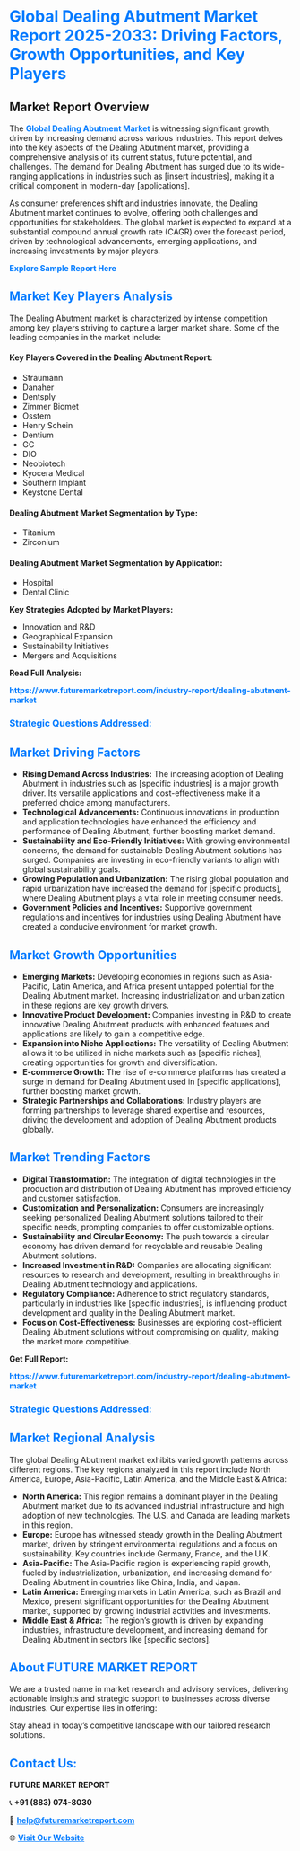 <h1 style="color: #007BFF;">Global Dealing Abutment Market Report 2025-2033: Driving Factors, Growth Opportunities, and Key Players</h1>

<section id="overview">
<h2>Market Report Overview</h2>
<p>The <a href="https://www.futuremarketreport.com/industry-report/dealing-abutment-market" style="color: #007BFF; text-decoration: none;"><strong>Global Dealing Abutment Market</strong></a> is witnessing significant growth, driven by increasing demand across various industries. This report delves into the key aspects of the Dealing Abutment market, providing a comprehensive analysis of its current status, future potential, and challenges. The demand for Dealing Abutment has surged due to its wide-ranging applications in industries such as [insert industries], making it a critical component in modern-day [applications].</p>
<p>As consumer preferences shift and industries innovate, the Dealing Abutment market continues to evolve, offering both challenges and opportunities for stakeholders. The global market is expected to expand at a substantial compound annual growth rate (CAGR) over the forecast period, driven by technological advancements, emerging applications, and increasing investments by major players.</p>
</section>

<section id="overview">
<p><a href="https://www.futuremarketreport.com/request-sample/reportId=33414" style="color: #007BFF; text-decoration: none;"><strong>Explore Sample Report Here</strong></a></p>
</section>

<section id="key-players">
<h2 style="color: #007BFF;">Market Key Players Analysis</h2>
<p>The Dealing Abutment market is characterized by intense competition among key players striving to capture a larger market share. Some of the leading companies in the market include:</p>
<h4>Key Players Covered in the Dealing Abutment Report:</h4>
<ul><li>Straumann</li><li>Danaher</li><li>Dentsply</li><li>Zimmer Biomet</li><li>Osstem</li><li>Henry Schein</li><li>Dentium</li><li>GC</li><li>DIO</li><li>Neobiotech</li><li>Kyocera Medical</li><li>Southern Implant</li><li>Keystone Dental</li></ul>
<h4>Dealing Abutment Market Segmentation by Type:</h4>
<ul><li>Titanium</li><li>Zirconium</li></ul>

<h4>Dealing Abutment Market Segmentation by Application:</h4>
<ul><li>Hospital</li><li>Dental Clinic</li></ul>
<p><strong>Key Strategies Adopted by Market Players:</strong></p>
<ul>
<li>Innovation and R&D</li>
<li>Geographical Expansion</li>
<li>Sustainability Initiatives</li>
<li>Mergers and Acquisitions</li>
</ul>
</section>

<section>
<p><strong>Read Full Analysis: </strong></p><a href="https://www.futuremarketreport.com/industry-report/dealing-abutment-market" style="color: #007BFF; text-decoration: none;"><strong>https://www.futuremarketreport.com/industry-report/dealing-abutment-market</strong></a>
<h3 style="color: #007BFF;">Strategic Questions Addressed:</h3>
</section>

<section id="driving-factors">
<h2 style="color: #007BFF;">Market Driving Factors</h2>
<ul>
<li><strong>Rising Demand Across Industries:</strong> The increasing adoption of Dealing Abutment in industries such as [specific industries] is a major growth driver. Its versatile applications and cost-effectiveness make it a preferred choice among manufacturers.</li>
<li><strong>Technological Advancements:</strong> Continuous innovations in production and application technologies have enhanced the efficiency and performance of Dealing Abutment, further boosting market demand.</li>
<li><strong>Sustainability and Eco-Friendly Initiatives:</strong> With growing environmental concerns, the demand for sustainable Dealing Abutment solutions has surged. Companies are investing in eco-friendly variants to align with global sustainability goals.</li>
<li><strong>Growing Population and Urbanization:</strong> The rising global population and rapid urbanization have increased the demand for [specific products], where Dealing Abutment plays a vital role in meeting consumer needs.</li>
<li><strong>Government Policies and Incentives:</strong> Supportive government regulations and incentives for industries using Dealing Abutment have created a conducive environment for market growth.</li>
</ul>
</section>

<section id="growth-opportunities">
<h2 style="color: #007BFF;">Market Growth Opportunities</h2>
<ul>
<li><strong>Emerging Markets:</strong> Developing economies in regions such as Asia-Pacific, Latin America, and Africa present untapped potential for the Dealing Abutment market. Increasing industrialization and urbanization in these regions are key growth drivers.</li>
<li><strong>Innovative Product Development:</strong> Companies investing in R&D to create innovative Dealing Abutment products with enhanced features and applications are likely to gain a competitive edge.</li>
<li><strong>Expansion into Niche Applications:</strong> The versatility of Dealing Abutment allows it to be utilized in niche markets such as [specific niches], creating opportunities for growth and diversification.</li>
<li><strong>E-commerce Growth:</strong> The rise of e-commerce platforms has created a surge in demand for Dealing Abutment used in [specific applications], further boosting market growth.</li>
<li><strong>Strategic Partnerships and Collaborations:</strong> Industry players are forming partnerships to leverage shared expertise and resources, driving the development and adoption of Dealing Abutment products globally.</li>
</ul>
</section>

<section id="trending-factors">
<h2 style="color: #007BFF;">Market Trending Factors</h2>
<ul>
<li><strong>Digital Transformation:</strong> The integration of digital technologies in the production and distribution of Dealing Abutment has improved efficiency and customer satisfaction.</li>
<li><strong>Customization and Personalization:</strong> Consumers are increasingly seeking personalized Dealing Abutment solutions tailored to their specific needs, prompting companies to offer customizable options.</li>
<li><strong>Sustainability and Circular Economy:</strong> The push towards a circular economy has driven demand for recyclable and reusable Dealing Abutment solutions.</li>
<li><strong>Increased Investment in R&D:</strong> Companies are allocating significant resources to research and development, resulting in breakthroughs in Dealing Abutment technology and applications.</li>
<li><strong>Regulatory Compliance:</strong> Adherence to strict regulatory standards, particularly in industries like [specific industries], is influencing product development and quality in the Dealing Abutment market.</li>
<li><strong>Focus on Cost-Effectiveness:</strong> Businesses are exploring cost-efficient Dealing Abutment solutions without compromising on quality, making the market more competitive.</li>
</ul>
</section>

<section>
<p><strong>Get Full Report: </strong></p><a href="https://www.futuremarketreport.com/industry-report/dealing-abutment-market" style="color: #007BFF; text-decoration: none;"><strong>https://www.futuremarketreport.com/industry-report/dealing-abutment-market</strong></a>
<h3 style="color: #007BFF;">Strategic Questions Addressed:</h3>
</section>


<section id="regional-analysis">
<h2 style="color: #007BFF;">Market Regional Analysis</h2>
<p>The global Dealing Abutment market exhibits varied growth patterns across different regions. The key regions analyzed in this report include North America, Europe, Asia-Pacific, Latin America, and the Middle East & Africa:</p>
<ul>
<li><strong>North America:</strong> This region remains a dominant player in the Dealing Abutment market due to its advanced industrial infrastructure and high adoption of new technologies. The U.S. and Canada are leading markets in this region.</li>
<li><strong>Europe:</strong> Europe has witnessed steady growth in the Dealing Abutment market, driven by stringent environmental regulations and a focus on sustainability. Key countries include Germany, France, and the U.K.</li>
<li><strong>Asia-Pacific:</strong> The Asia-Pacific region is experiencing rapid growth, fueled by industrialization, urbanization, and increasing demand for Dealing Abutment in countries like China, India, and Japan.</li>
<li><strong>Latin America:</strong> Emerging markets in Latin America, such as Brazil and Mexico, present significant opportunities for the Dealing Abutment market, supported by growing industrial activities and investments.</li>
<li><strong>Middle East & Africa:</strong> The region’s growth is driven by expanding industries, infrastructure development, and increasing demand for Dealing Abutment in sectors like [specific sectors].</li>
</ul>
</section>

<footer>
<h2 style="color: #007BFF;">About FUTURE MARKET REPORT</h2>
<p>We are a trusted name in market research and advisory services, delivering actionable insights and strategic support to businesses across diverse industries. Our expertise lies in offering:</p>

<p>Stay ahead in today’s competitive landscape with our tailored research solutions.</p>

<h2 style="color: #007BFF;">Contact Us:</h2>
<p><strong>FUTURE MARKET REPORT</strong></p>
<p>📞 <strong>+91 (883) 074-8030</strong></p>
<p>📧 <strong><a href="mailto:help@futuremarketreport.com" style="color: #007BFF;">help@futuremarketreport.com</a></strong></p>
<p>🌐 <strong><a href="https://www.futuremarketreport.com/" style="color: #007BFF;">Visit Our Website</a></strong></p>
</footer>